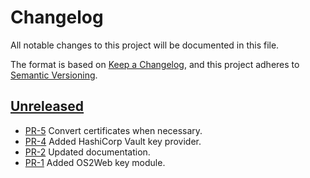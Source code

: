 # Changelog

All notable changes to this project will be documented in this file.

The format is based on [Keep a Changelog](https://keepachangelog.com/en/1.1.0/),
and this project adheres to [Semantic Versioning](https://semver.org/spec/v2.0.0.html).

## [Unreleased]

* [PR-5](https://github.com/OS2web/os2web_key/pull/5)
  Convert certificates when necessary.
* [PR-4](https://github.com/OS2web/os2web_key/pull/4)
  Added HashiCorp Vault key provider.
* [PR-2](https://github.com/OS2web/os2web_key/pull/2)
  Updated documentation.
* [PR-1](https://github.com/OS2web/os2web_key/pull/1)
  Added OS2Web key module.

[Unreleased]: https://github.com/rimi-itk/os2web_key
